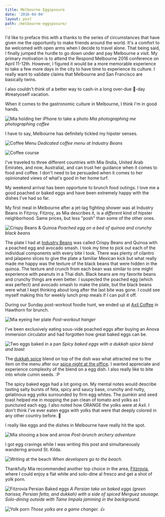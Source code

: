 ```yaml
---
title: Melbourne Eggsposure
date: '2016-04-04'
layout: post
path: /melbourne-eggsposure/
---
```

I'd like to preface this with a thanks to the series of circumstances that have given me the opportunity to make friends around the world.
It's a comfort to be welcomed with open arms when I decide to travel alone. That being said, I finally jumped the hurdle to go down under and pay Melbourne a visit.
My primary motivation is to attend the Respond Melbourne 2016 conference on April 11-12th. However, I figured it would be a more memorable experience to take a few more days in the city to have time to experience its culture. I really want to validate claims that Melbourne and San Francisco are basically twins.

I also couldn't think of a better way to cash-in a long over-due :cake:-day #treatyoself vacation.

When it comes to the gastronomic culture in Melbourne, I think I'm in good hands.

![Mia holding her iPhone to take a photo](mia-melb-guide.jpg)
_Mia photographing me photographing coffee_

I have to say, Melbourne has definitely tickled my hipster senses.

![Coffee Menu](industry-beans-menu.jpg)
_Dedicated coffee menu at Industry Beans_

![Coffee course](coffee-course.jpg)

I've traveled to three different countries with Mia (India, United Arab Emirates, and now, Australia), and can trust her guidance when it comes to food and coffee.
I don't need to be persuaded when it comes to her opinionated views of what's good in her home turf.

My weekend arrival has been opportune to brunch food outings. I love me a good poached or baked eggs and have been extremely happy with the dishes I've had so far.

My first meal in Melbourne after a jet-lag fighting shower was at Industry Beans in Fitzroy. Fitzroy, as Mia describes it, is a _different_ kind of hipster neighborhood. Same prices, but less "posh" than some of the other ones.

![Crispy Beans & Quinoa](crispy-beans.jpg)
_Poached egg on a bed of quinoa and crunchy black beans_

The plate I had at [Industry Beans](http://industrybeans.com/pages/seasonal-menu) was called Crispy Beans and Quinoa with a poached egg and avocado smash. 
I took my time to pick out each of the individual components with every bite I took. There was plenty of cilantro and jalapeno slices to give the plate a familiar Mexican kick but what really made me happy was the texture of the black beans that were hidden in the quinoa.
The texture and crunch from each bean was similar to one might experience with peanuts in a Thai dish. Black beans are my favorite beans and crunchy things are even better.
I suspected the poached egg (which was perfect) and avocado smash to make the plate, but the black beans were what I kept thinking about long after the last bite was gone. I could see myself making this for weekly lunch prep meals if I can pull it off.

During our Sunday post-workout foodie hunt, we ended up at [Axil Coffee](http://axilcoffee.com.au/) in Hawthorn for brunch.

![Mia eyeing her plate](mia-brunch.jpg)
_Post-workout hanger_

I've been exclusively eating sous-vide poached eggs after buying an Anova immersion circulator and had forgotten how great baked eggs can be.

![Two eggs baked in a pan](axil-baked-eggs.jpg)
_Spicy baked eggs with a dukkah spice blend and toast_

The [dukkah spice](http://www.thekitchn.com/egyptian-spice-mix-dukkah-91659) blend on top of the dish was what attracted me to the item on the menu after our [spice night at the office](/spice-night/).
I wanted appreciate and experience complexity of the blend on a egg dish. I also really like to bite into whole cumin seeds. :P

The spicy baked eggs had a lot going on. My mental notes would describe tasting salty bursts of feta, spicy and saucy base, crunchy and nutty, gelatinous egg yolks surrounded by firm egg whites.
The pumkin and seed toast helped me in mopping the pan clean of tomato and yolks as I punctured each egg. I also noted how ORANGE the yolks were at Axil.
I don't think I've ever eaten eggs with yolks that were that deeply colored in any other country before. :egg:

I really like eggs and the dishes in Melbourne have really hit the spot.

![Mia shooing a bow and arrow](mia-bowwoman.jpg)
_Post-brunch archery adventure_

I got egg cravings while I was writing this post and simultaneously wandering around St. Kilda.

![Writing at the beach](beached-developer.jpg)
_When developers go to the beach._

Thankfully Mia recommended another top choice in the area, [Fitzrovia](http://fitzrovia.com.au/breakfast/), where I could enjoy a flat white and solo-dine al fresco and get a shot of yolk porn.

![Fitzrovia Persian Baked eggs](fitzrovia-persian-take.jpg)
_A Persian take on baked eggs (green harissa, Persian fetta, and dukkah) with a side of spiced Merguez sausage. Solo-dining outside with Tame Impala jamming in the background._

![Yolk porn](fitzrovia-yolk-porn.jpg)
_Those yolks are a game changer. :thumbsup:_

